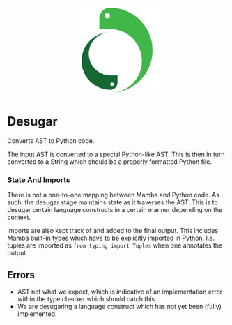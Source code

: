 <h1 style="text-align:center">
    <img src="../../image/logo.svg" height="200" alt="Mamba logo"/>
</h1>

# Desugar

Converts AST to Python code.

The input AST is converted to a special Python-like AST. This is then in turn converted to a String which should be a
properly formatted Python file.

### State And Imports

There is not a one-to-one mapping between Mamba and Python code. As such, the desugar stage maintains state as it
traverses the AST. This is to desugar certain language constructs in a certain manner depending on the context.

Imports are also kept track of and added to the final output. This includes Mamba built-in types which have to be
explicitly imported in Python. I.e. tuples are imported as `from typing import Tuples` when one annotates the output.

## Errors

- AST not what we expect, which is indicative of an implementation error within the type checker which should catch
  this.
- We are desugaring a language construct which has not yet been (fully) implemented.
